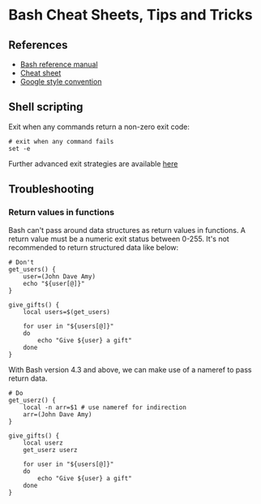 # Bash Cheat Sheets, Tips and Tricks


## References

- [Bash reference manual](https://www.gnu.org/savannah-checkouts/gnu/bash/manual/bash.html#index-trap-125)
- [Cheat sheet](https://gist.github.com/LeCoupa/122b12050f5fb267e75f)
- [Google style convention](https://google.github.io/styleguide/shellguide.html)

## Shell scripting

Exit when any commands return a non-zero exit code:

```shell
# exit when any command fails
set -e
```

Further advanced exit strategies are available [here](https://intoli.com/blog/exit-on-errors-in-bash-scripts/)

## Troubleshooting

### Return values in functions

Bash can't pass around data structures as return values in functions. A return value must be a numeric exit status between 0-255. It's not recommended to return structured data like below:

```shell
# Don't
get_users() {
    user=(John Dave Amy)
    echo "${user[@]}"
}

give_gifts() {
    local users=$(get_users)

    for user in "${users[@]}"
    do
        echo "Give ${user} a gift"
    done
}
```

With Bash version 4.3 and above, we can make use of a nameref to pass return data.

```shell
# Do
get_userz() {
    local -n arr=$1 # use nameref for indirection
    arr=(John Dave Amy)
}

give_gifts() {
    local userz
    get_userz userz

    for user in "${users[@]}"
    do
        echo "Give ${user} a gift"
    done
}
```

